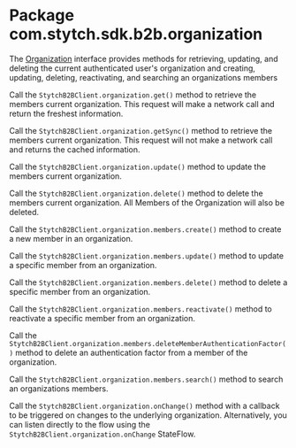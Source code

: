 # Package com.stytch.sdk.b2b.organization
The [Organization](Organization.kt) interface provides methods for retrieving, updating, and deleting the current authenticated user's organization and creating, updating, deleting, reactivating, and searching an organizations members

Call the `StytchB2BClient.organization.get()` method to retrieve the members current organization. This request will make a network call and return the freshest information.

Call the `StytchB2BClient.organization.getSync()` method to retrieve the members current organization. This request will not make a network call and returns the cached information.

Call the `StytchB2BClient.organization.update()` method to update the members current organization.

Call the `StytchB2BClient.organization.delete()` method to delete the members current organization. All Members of the Organization will also be deleted.

Call the `StytchB2BClient.organization.members.create()` method to create a new member in an organization.

Call the `StytchB2BClient.organization.members.update()` method to update a specific member from an organization.

Call the `StytchB2BClient.organization.members.delete()` method to delete a specific member from an organization.

Call the `StytchB2BClient.organization.members.reactivate()` method to reactivate a specific member from an organization.

Call the `StytchB2BClient.organization.members.deleteMemberAuthenticationFactor()` method to delete an authentication factor from a member of the organization.

Call the `StytchB2BClient.organization.members.search()` method to search an organizations members.

Call the `StytchB2BClient.organization.onChange()` method with a callback to be triggered on changes to the underlying organization. Alternatively, you can listen directly to the flow using the `StytchB2BClient.organization.onChange` StateFlow.
